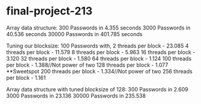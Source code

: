 # final-project-213
Array data structure:
300 Passwords in 4.355 seconds
3000 Passwords in 40.536 seconds
30000 Passwords in 401.785 seconds

Tuning our blocksize:
100 Passwords with,
2 threads per block - 23.085
4 threads per block - 11.579
8 threads per block - 5.963
16 threads per block - 3.120
32 threads per block - 1.580
64 threads per block - 1.124
100 threads per block - 1.388//Not power of two
128 threads per block - 1.077 **Sweetspot
200 threads per block - 1.334//Not power of two
256 threads per block - 1.161

Array data structure with tuned blocksize of 128:
300 Passwords in 2.609
3000 Passwords in 23.136
30000 Passwords in 235.538
